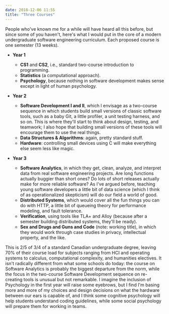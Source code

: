 ```yaml
---
date: 2018-12-06 11:55
title: "Three Courses"
---
```


People who've known me for a while will have heard all this before,
but since some of you haven't,
here's what I would put in the core of a modern undergraduate software engineering curriculum.
Each proposed course is one semester (13 weeks).

- **Year 1**
  - **CS1** and **CS2**,
    i.e., standard two-course introduction to programming.
  - **Statistics** (a computational approach).
  - **Psychology**,
    because nothing in software development makes sense except in light of human psychology.

- **Year 2**
  - **Software Development I and II**,
    which I envisage as a two-course sequence in which students build small versions of classic software tools,
    such as a baby Git,
    a little profiler,
    a unit testing harness,
    and so on.
    This is where they'll start to think about design, testing, and teamwork;
    I also hope that building small versions of these tools will encourage them to use the real things.
  - **Data Structures & Algorithms**:
    again, pretty standard stuff.
  - **Hardware**:
    controlling small devices using C will make everything else seem less like magic.

- **Year 3**
  - **Software Analytics**,
    in which they get, clean, analyze, and interpret data from real software engineering projects.
    Are long functions actually buggier than short ones?
    Do lots of short releases actually make for more reliable software?
    As I've argued before,
    teaching young software developers a little bit of data science (which I think of as operationalized skepticism)
    will do our field a world of good.
  - **Distributed Systems**,
    which would cover all the fun things you can do with HTTP,
    a little bit of queueing theory for performance modeling,
    and fault tolerance.
  - **Verification**,
    using tools like TLA+ and Alloy
    (because after a semester building distributed systems, they'll be ready).
  - **Sex and Drugs and Guns and Code** (note: working title),
    in which they would work through case studies in privacy,
    intellectual property,
    and the like.

This is 2/5 of 3/4 of a standard Canadian undergraduate degree,
leaving 70% of their course load for subjects ranging from HCI and operating systems
to calculus, computational complexity, and humanities electives.
It isn't radically different from what some schools do today:
the course on Software Analytics is probably the biggest departure from the norm,
while the focus in the two-course Software Development sequence on re-creating tools is unusual but not remarkable.
I imagine the inclusion of Psychology in the first year will raise some eyebrows,
but I find I'm basing more and more of my choices and design decisions on what the hardware between our ears is capable of,
and I think some cognitive psychology will help students understand coding guidelines,
while some social psychology will prepare them for working in teams.
